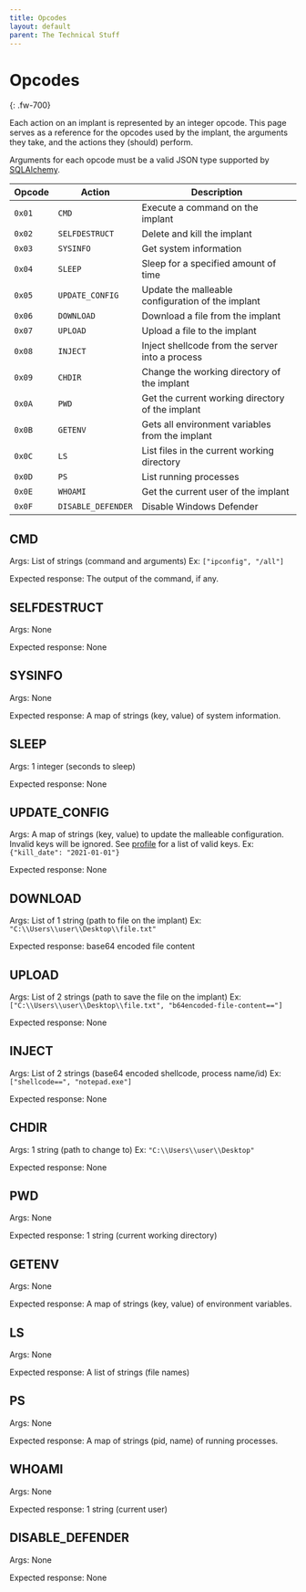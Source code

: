 ```yaml
---
title: Opcodes
layout: default
parent: The Technical Stuff
---
```


# Opcodes
{: .fw-700}

Each action on an implant is represented by an integer opcode. This page serves as a reference for the opcodes used by the implant, the arguments they take, and the actions they (should) perform.

Arguments for each opcode must be a valid JSON type supported by [SQLAlchemy](https://docs.sqlalchemy.org/en/14/core/type_basics.html#sqlalchemy.types.JSON).

| Opcode | Action | Description |
|--------|--------|-------------|
| `0x01` | `CMD` | Execute a command on the implant |
| `0x02` | `SELFDESTRUCT` | Delete and kill the implant |
| `0x03` | `SYSINFO` | Get system information |
| `0x04` | `SLEEP` | Sleep for a specified amount of time |
| `0x05` | `UPDATE_CONFIG` | Update the malleable configuration of the implant |
| `0x06` | `DOWNLOAD` | Download a file from the implant |
| `0x07` | `UPLOAD` | Upload a file to the implant |
| `0x08` | `INJECT` | Inject shellcode from the server into a process |
| `0x09` | `CHDIR` | Change the working directory of the implant |
| `0x0A` | `PWD` | Get the current working directory of the implant |
| `0x0B` | `GETENV` | Gets all environment variables from the implant |
| `0x0C` | `LS` | List files in the current working directory |
| `0x0D` | `PS` | List running processes |
| `0x0E` | `WHOAMI` | Get the current user of the implant |
| `0x0F` | `DISABLE_DEFENDER` | Disable Windows Defender |

## CMD

Args: List of strings (command and arguments)
Ex: `["ipconfig", "/all"]`

Expected response: The output of the command, if any.

## SELFDESTRUCT

Args: None

Expected response: None

## SYSINFO

Args: None

Expected response: A map of strings (key, value) of system information.

## SLEEP

Args: 1 integer (seconds to sleep)

Expected response: None

## UPDATE_CONFIG

Args: A map of strings (key, value) to update the malleable configuration.
Invalid keys will be ignored. See [profile](/docs/profile/) for a list of valid keys.
Ex: `{"kill_date": "2021-01-01"}`

Expected response: None

## DOWNLOAD

Args: List of 1 string (path to file on the implant)
Ex: `"C:\\Users\\user\\Desktop\\file.txt"`

Expected response: base64 encoded file content

## UPLOAD

Args: List of 2 strings (path to save the file on the implant)
Ex: `["C:\\Users\\user\\Desktop\\file.txt", "b64encoded-file-content=="]`

Expected response: None

## INJECT

Args: List of 2 strings (base64 encoded shellcode, process name/id)
Ex: `["shellcode==", "notepad.exe"]`

Expected response: None

## CHDIR

Args: 1 string (path to change to)
Ex: `"C:\\Users\\user\\Desktop"`

Expected response: None

## PWD

Args: None

Expected response: 1 string (current working directory)

## GETENV

Args: None

Expected response: A map of strings (key, value) of environment variables.

## LS

Args: None

Expected response: A list of strings (file names)

## PS

Args: None

Expected response: A map of strings (pid, name) of running processes.

## WHOAMI

Args: None

Expected response: 1 string (current user)

## DISABLE_DEFENDER

Args: None

Expected response: None
